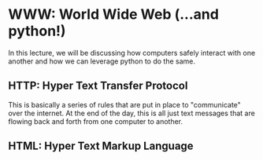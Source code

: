 # WWW: World Wide Web (...and python!)

In this lecture, we will be discussing how computers safely interact with one another and how we can leverage python to do the same.

## HTTP: Hyper Text Transfer Protocol

This is basically a series of rules that are put in place to "communicate" over the internet. At the end of the day, this is all just text messages that are flowing back and forth from one computer to another.

## HTML: Hyper Text Markup Language

